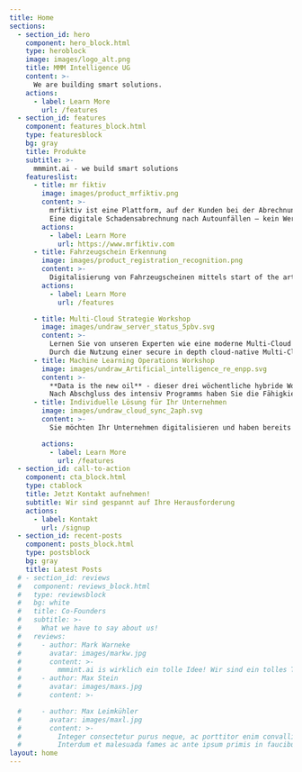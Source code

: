 ```yaml
---
title: Home
sections:
  - section_id: hero
    component: hero_block.html
    type: heroblock
    image: images/logo_alt.png
    title: MMM Intelligence UG
    content: >-
      We are building smart solutions.
    actions:
      - label: Learn More
        url: /features
  - section_id: features
    component: features_block.html
    type: featuresblock
    bg: gray
    title: Produkte
    subtitle: >-
      mmmint.ai - we build smart solutions
    featureslist:
      - title: mr fiktiv
        image: images/product_mrfiktiv.png
        content: >-
          mrfiktiv ist eine Plattform, auf der Kunden bei der Abrechnung von Autoschäden geholfen wird.​
          Eine digitale Schadensabrechnung nach Autounfällen – kein Werkstattbesuch, keine Reparatur und schnelles Geld. ​
        actions:
          - label: Learn More
            url: https://www.mrfiktiv.com
      - title: Fahrzeugschein Erkennung
        image: images/product_registration_recognition.png
        content: >-
          Digitalisierung von Fahrzeugscheinen mittels start of the art machine learning object detection und optical character recognition (OCR). Zur automatisierten Anlage von Kunden und Versicherungsfällen.
        actions:
          - label: Learn More
            url: /features

      - title: Multi-Cloud Strategie Workshop
        image: images/undraw_server_status_5pbv.svg
        content: >-
          Lernen Sie von unseren Experten wie eine moderne Multi-Cloud Strategie ihre Digitalen Transformation voran bringen kann. 
          Durch die Nutzung einer secure in depth cloud-native Multi-Cloud Strategie wird Ihre IT Transformation nicht nur deutlich modernisiert sondern gleichzeitig Zukunftssicher und deutlich verlässlichlicher gestaltet.
      - title: Machine Learning Operations Workshop
        image: images/undraw_Artificial_intelligence_re_enpp.svg
        content: >-
          **Data is the new oil** - dieser drei wöchentliche hybride Workshop Serie zu MLOps vermittelt Ihnen anhand von neusten Trainings Material sowie Hand-On Beratung wie Sie ihre Machine Learning Workloads in die Produktion bringen. 
          Nach Abschgluss des intensiv Programms haben Sie die Fähigkiet Ihre Bereistellung Geschwindigkeit von Machine Learning Alogrithmen in die Produktion deutlich zu erhöhen.
      - title: Individuelle Lösung für Ihr Unternehmen
        image: images/undraw_cloud_sync_2aph.svg
        content: >-
          Sie möchten Ihr Unternehmen digitalisieren und haben bereits konkrete Ideen? Sprechen Sie uns gerne an.

        actions:
          - label: Learn More
            url: /features
  - section_id: call-to-action
    component: cta_block.html
    type: ctablock
    title: Jetzt Kontakt aufnehmen!
    subtitle: Wir sind gespannt auf Ihre Herausforderung
    actions:
      - label: Kontakt
        url: /signup
  - section_id: recent-posts
    component: posts_block.html
    type: postsblock
    bg: gray
    title: Latest Posts
  # - section_id: reviews
  #   component: reviews_block.html
  #   type: reviewsblock
  #   bg: white
  #   title: Co-Founders
  #   subtitle: >-
  #     What we have to say about us!
  #   reviews:
  #     - author: Mark Warneke
  #       avatar: images/markw.jpg
  #       content: >-
  #         mmmint.ai is wirklich ein tolle Idee! Wir sind ein tolles Team und bieten viel potential.
  #     - author: Max Stein
  #       avatar: images/maxs.jpg
  #       content: >-

  #     - author: Max Leimkühler
  #       avatar: images/maxl.jpg
  #       content: >-
  #         Integer consectetur purus neque, ac porttitor enim convallis vitae.
  #         Interdum et malesuada fames ac ante ipsum primis in faucibus.
layout: home
---
```

